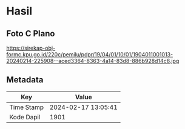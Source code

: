 # Hasil

## Foto C Plano

https://sirekap-obj-formc.kpu.go.id/220c/pemilu/pdpr/19/04/01/10/01/1904011001013-20240214-225908--aced3364-8363-4a14-83d8-886b928d14c8.jpg


## Metadata

| Key        | Value               |
| ---------- | ------------------- |
| Time Stamp | 2024-02-17 13:05:41 |
| Kode Dapil | 1901                |



